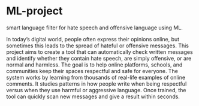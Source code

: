 # ML-project
smart language filter for hate speech and offensive language using ML.

In today’s digital world, people often express their opinions online, but sometimes this leads
to the spread of hateful or offensive messages. This project aims to create a tool that can
automatically check written messages and identify whether they contain hate speech, are
simply offensive, or are normal and harmless. The goal is to help online platforms, schools,
and communities keep their spaces respectful and safe for everyone.
The system works by learning from thousands of real-life examples of online comments. It
studies patterns in how people write when being respectful versus when they use harmful or
aggressive language. Once trained, the tool can quickly scan new messages and give a result
within seconds.
